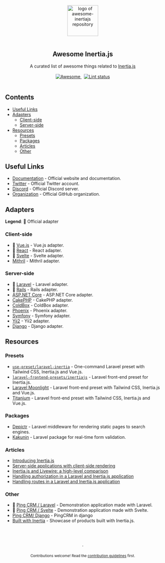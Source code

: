 <!--lint disable awesome-heading awesome-git-repo-age awesome-github double-link-->

<p align="center">
  <br />
  <img width="100" src="./assets/logo.svg" alt="logo of awesome-inertiajs repository">
  <br />
  <br />
</p>

<h2 align="center">Awesome Inertia.js</h2>

<p align="center">
  A curated list of awesome things related to <a href="https://inertiajs.com">Inertia.js</a>
  <br />
  <br />
  <a href="https://github.com/sindresorhus/awesome">
    <img src="https://cdn.rawgit.com/sindresorhus/awesome/d7305f38d29fed78fa85652e3a63e154dd8e8829/media/badge.svg" alt="Awesome">
  </a>
  &nbsp;
  <a href="https://github.com/sindresorhus/awesome-lint">
    <img src="https://github.com/innocenzi/awesome-inertiajs/workflows/Lint/badge.svg" alt="Lint status">
  </a>
  <br />
  <br />
</p>

## Contents

- [Useful Links](#useful-links)
- [Adapters](#adapters)
  - [Client-side](#client-side)
  - [Server-side](#server-side)
- [Resources](#resources)
  - [Presets](#presets)
  - [Packages](#packages)
  - [Articles](#articles)
  - [Other](#other)

## Useful Links

- [Documentation](http://inertiajs.com) - Official website and documentation.
- [Twitter](https://twitter.com/inertiajs) - Official Twitter account.
- [Discord](https://discord.gg/gwgxN8Y) - Official Discord server.
- [Organization](https://github.com/inertiajs) - Official GitHub organization.

## Adapters

**Legend**: 💜 Official adapter

### Client-side

- 💜 [Vue.js](https://github.com/inertiajs/inertia/tree/master/packages/inertia-vue) - Vue.js adapter.
- 💜 [React](https://github.com/inertiajs/inertia/tree/master/packages/inertia-react) - React adapter.
- 💜 [Svelte](https://github.com/inertiajs/inertia/tree/master/packages/inertia-svelte) - Svelte adapter.
- [Mithril](https://github.com/tbreuss/inertia-mithril) - Mithril adapter.

### Server-side

- 💜 [Laravel](https://github.com/inertiajs/inertia-laravel) - Laravel adapter.
- 💜 [Rails](https://github.com/inertiajs/inertia-rails) - Rails adapter.
- [ASP.NET Core](https://github.com/Nothing-Works/inertia-aspnetcore) - ASP.NET Core adapter.
- [CakePHP](https://github.com/ishanvyas22/cakephp-inertiajs) - CakePHP adapter.
- [ColdBox](https://github.com/elpete/cbInertia) - ColdBox adapter.
- [Phoenix](https://github.com/devato/inertia_phoenix) - Phoenix adapter.
- [Symfony](https://github.com/rompetomp/inertia-bundle) - Symfony adapter.
- [Yii2](https://github.com/tbreuss/yii2-inertia) - Yii2 adapter.
- [Django](https://pypi.org/project/inertia-django/) - Django adapter.

## Resources

### Presets

- [`use-preset/laravel-inertia`](https://github.com/use-preset/laravel-inertia) - One-command Laravel preset with Tailwind CSS, Inertia.js and Vue.js.
- [`laravel-frontend-presets/inertiajs`](https://github.com/laravel-frontend-presets/inertiajs) - Laravel front-end preset for Inertia.js.
- [Laravel Moonlight](https://github.com/TitasGailius/laravel-moonlight) - Laravel front-end preset with Tailwind CSS, Inertia.js and Vue.js.
- [Titanium](https://github.com/usetitanium/inertia) - Laravel front-end preset with Tailwind CSS, Inertia.js and Vue.js.

### Packages

- [Depictr](https://github.com/juhlinus/depictr) - Laravel middleware for rendering static pages to search engines.
- [Kakunin](https://github.com/Juhlinus/kakunin) - Laravel package for real-time form validation.

### Articles

- [Introducing Inertia.js](https://reinink.ca/articles/introducing-inertia-js)
- [Server-side applications with client-side rendering](https://reinink.ca/articles/server-side-apps-with-client-side-rendering)
- [Inertia.js and Livewire: a high-level comparison](https://sebastiandedeyne.com/inertia-js-and-livewire-a-high-level-comparison/)
- [Handling authorization in a Laravel and Inertia.js application](https://sebastiandedeyne.com/handling-authorization-in-a-laravel-and-inertia-application/)
- [Handling routes in a Laravel and Inertia.js application](https://sebastiandedeyne.com/handling-routes-in-a-laravel-inertia-application/)

### Other

- 💜 [Ping CRM / Laravel](https://github.com/inertiajs/pingcrm/) - Demonstration application made with Laravel.
- 💜 [Ping CRM / Svelte](https://github.com/inertiajs/pingcrm-svelte) - Demonstration application made with Svelte.
- [Ping CRM/ Django](https://github.com/zodman/django-inertia-demo) - PingCRM in django
- [Built with Inertia](https://builtwithinertia.com/) - Showcase of products built with Inertia.js.

<p align="center">
  <br />
  <br />
  <br />
  ·
  <br />
  <br />
  <sub>Contributions welcome! Read the <a href=".github/CONTRIBUTING.md">contribution guidelines</a> first.</sub>
</p>
